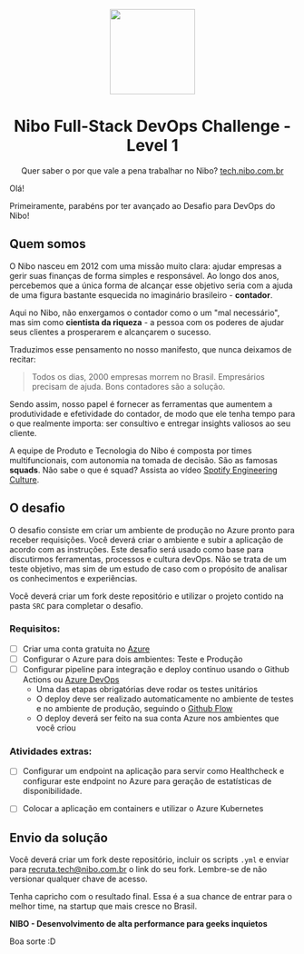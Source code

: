 <p align="center"><img src="https://www.nibo.com.br/logo-nibo.png" width="150" /></p>
<h1 align="center">Nibo Full-Stack DevOps Challenge - Level 1</h1>


<p align="center">Quer saber o por que vale a pena trabalhar no Nibo? <a href="https://tech.nibo.com.br">tech.nibo.com.br</a></p>

Olá!

Primeiramente, parabéns por ter avançado ao Desafio para DevOps do Nibo! 

## Quem somos
O Nibo nasceu em 2012 com uma missão muito clara: ajudar empresas a gerir suas finanças de forma simples e responsável. Ao longo dos anos, percebemos que a única forma de alcançar esse objetivo seria com a ajuda de uma figura bastante esquecida no imaginário brasileiro - **contador**.

Aqui no Nibo, não enxergamos o contador como o um "mal necessário", mas sim como **cientista da riqueza** - a pessoa com os poderes de ajudar seus clientes a prosperarem e alcançarem o sucesso. 

Traduzimos esse pensamento no nosso manifesto, que nunca deixamos de recitar: 
> Todos os dias, 2000 empresas morrem no Brasil. Empresários precisam de ajuda. Bons contadores são a solução.

Sendo assim, nosso papel é fornecer as ferramentas que aumentem a produtividade e efetividade do contador, de modo que ele tenha tempo para o que realmente importa: ser consultivo e entregar insights valiosos ao seu cliente.

A equipe de Produto e Tecnologia do Nibo é composta por times multifuncionais, com autonomia na tomada de decisão. São as famosas **squads**. Não sabe o que é squad? Assista ao vídeo [Spotify Engineering Culture](https://www.youtube.com/watch?v=hQDblYvY9RY). 


## O desafio

O desafio consiste em criar um ambiente de produção no Azure pronto para receber requisições. Você deverá criar o ambiente e subir a aplicação de acordo com as instruções. Este desafio será usado como base para discutirmos  ferramentas, processos e cultura devOps. Não se trata de um teste objetivo, mas sim de um estudo de caso com o propósito de analisar os conhecimentos e experiências. 

Você deverá criar um fork deste repositório e utilizar o projeto contido na pasta `SRC` para completar o desafio.

### Requisitos:
- [ ] Criar uma conta gratuita no [Azure](https://azure.microsoft.com/pt-br/free/)
- [ ] Configurar o Azure para dois ambientes: Teste e Produção
- [ ] Configurar pipeline para integração e deploy contínuo usando o Github Actions ou [Azure DevOps](https://azure.microsoft.com/en-us/services/devops/)
    - Uma das etapas obrigatórias deve rodar os testes unitários
    - O deploy deve ser realizado automaticamente no ambiente de testes e no ambiente de produção, seguindo o [Github Flow](https://guides.github.com/introduction/flow/)
    - O deploy deverá ser feito na sua conta Azure nos ambientes que você criou

### Atividades extras:
- [ ] Configurar um endpoint na aplicação para servir como Healthcheck e configurar este endpoint no Azure para geração de estatísticas de disponibilidade.
- [ ] Colocar a aplicação em containers e utilizar o Azure Kubernetes


## Envio da solução
Você deverá criar um fork deste repositório, incluir os scripts `.yml` e enviar para recruta.tech@nibo.com.br o link do seu fork. Lembre-se de não versionar qualquer chave de acesso.

Tenha capricho com o resultado final. Essa é a sua chance de entrar para o melhor time, na startup que mais cresce no Brasil.

**NIBO - Desenvolvimento de alta performance para geeks inquietos**

Boa sorte :D

